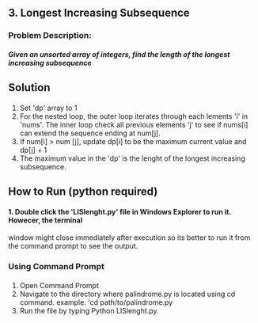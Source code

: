 ## 3. Longest Increasing Subsequence
### Problem Description:
##### Given an unsorted array of integers, find the length of the longest increasing subsequence
## Solution
####
1. Set 'dp' array to 1
2. For the nested loop, the outer loop iterates through each lements 'i' in 'nums'. The inner loop check all previous elements
   'j' to see if nums[i] can extend the sequence ending at num[j].
3. If num[i] > num [j], update dp[i] to be the maximum current value and dp[j] + 1
4. The maximum value in the 'dp' is the lenght of the longest increasing subsequence.
## How to Run (python required)
#### 1. Double click the 'LISlenght.py' file in Windows Explorer to run it. Howecer, the terminal
window might close immediately after execution so its better to run it from the command prompt to see the output.
### Using Command Prompt
#### 
1. Open Command Prompt
2. Navigate to the directory where palindrome.py is located using cd command. example. 'cd path/to/palindrome.py
3. Run the file by typing Python LISlenght.py.
